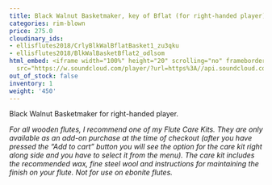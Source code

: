 ```yaml
---
title: Black Walnut Basketmaker, key of Bflat (for right-handed player)
categories: rim-blown
price: 275.0
cloudinary_ids:
- ellisflutes2018/CrlyBlkWalBflatBasket1_zu3qku
- ellisflutes2018/BlkWalBasketBflat2_odlsom
html_embed: <iframe width="100%" height="20" scrolling="no" frameborder="no" allow="autoplay"
  src="https://w.soundcloud.com/player/?url=https%3A//api.soundcloud.com/tracks/536548146&color=%23ff5500&inverse=false&auto_play=false&show_user=true"></iframe>
out_of_stock: false
inventory: 1
weight: '450'
---
```


Black Walnut Basketmaker for right-handed player.  

*For all wooden flutes, I recommend one of my Flute Care Kits.  They are only available as an add-on purchase at the time of checkout (after you have pressed the “Add to cart” button you will see the option for the care kit right along side and you have to select it from the menu). The care kit includes the recommended wax, fine steel wool and instructions for maintaining the finish on your flute.  Not for use on ebonite flutes.*